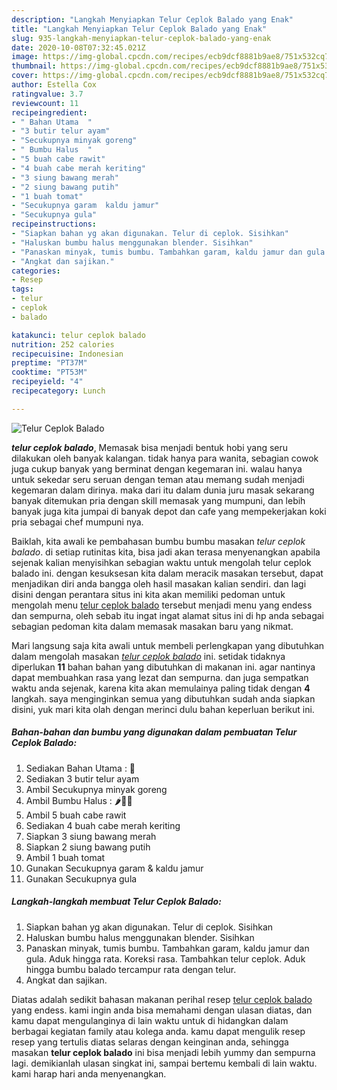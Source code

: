 ```yaml
---
description: "Langkah Menyiapkan Telur Ceplok Balado yang Enak"
title: "Langkah Menyiapkan Telur Ceplok Balado yang Enak"
slug: 935-langkah-menyiapkan-telur-ceplok-balado-yang-enak
date: 2020-10-08T07:32:45.021Z
image: https://img-global.cpcdn.com/recipes/ecb9dcf8881b9ae8/751x532cq70/telur-ceplok-balado-foto-resep-utama.jpg
thumbnail: https://img-global.cpcdn.com/recipes/ecb9dcf8881b9ae8/751x532cq70/telur-ceplok-balado-foto-resep-utama.jpg
cover: https://img-global.cpcdn.com/recipes/ecb9dcf8881b9ae8/751x532cq70/telur-ceplok-balado-foto-resep-utama.jpg
author: Estella Cox
ratingvalue: 3.7
reviewcount: 11
recipeingredient:
- " Bahan Utama  "
- "3 butir telur ayam"
- "Secukupnya minyak goreng"
- " Bumbu Halus  "
- "5 buah cabe rawit"
- "4 buah cabe merah keriting"
- "3 siung bawang merah"
- "2 siung bawang putih"
- "1 buah tomat"
- "Secukupnya garam  kaldu jamur"
- "Secukupnya gula"
recipeinstructions:
- "Siapkan bahan yg akan digunakan. Telur di ceplok. Sisihkan"
- "Haluskan bumbu halus menggunakan blender. Sisihkan"
- "Panaskan minyak, tumis bumbu. Tambahkan garam, kaldu jamur dan gula. Aduk hingga rata. Koreksi rasa. Tambahkan telur ceplok. Aduk hingga bumbu balado tercampur rata dengan telur."
- "Angkat dan sajikan."
categories:
- Resep
tags:
- telur
- ceplok
- balado

katakunci: telur ceplok balado 
nutrition: 252 calories
recipecuisine: Indonesian
preptime: "PT37M"
cooktime: "PT53M"
recipeyield: "4"
recipecategory: Lunch

---
```



![Telur Ceplok Balado](https://img-global.cpcdn.com/recipes/ecb9dcf8881b9ae8/751x532cq70/telur-ceplok-balado-foto-resep-utama.jpg)

<b><i>telur ceplok balado</i></b>, Memasak bisa menjadi bentuk hobi yang seru dilakukan oleh banyak kalangan. tidak hanya para wanita, sebagian cowok juga cukup banyak yang berminat dengan kegemaran ini. walau hanya untuk sekedar seru seruan dengan teman atau memang sudah menjadi kegemaran dalam dirinya. maka dari itu dalam dunia juru masak sekarang banyak ditemukan pria dengan skill memasak yang mumpuni, dan lebih banyak juga kita jumpai di banyak depot dan cafe yang mempekerjakan koki pria sebagai chef mumpuni nya.



Baiklah, kita awali ke pembahasan bumbu bumbu masakan <i>telur ceplok balado</i>. di setiap rutinitas kita, bisa jadi akan terasa menyenangkan apabila sejenak kalian menyisihkan sebagian waktu untuk mengolah telur ceplok balado ini. dengan kesuksesan kita dalam meracik masakan tersebut, dapat menjadikan diri anda bangga oleh hasil masakan kalian sendiri. dan lagi disini dengan perantara situs ini kita akan memiliki pedoman untuk mengolah menu <u>telur ceplok balado</u> tersebut menjadi menu yang endess dan sempurna, oleh sebab itu ingat ingat alamat situs ini di hp anda sebagai sebagian pedoman kita dalam memasak masakan baru yang nikmat.


Mari langsung saja kita awali untuk membeli perlengkapan yang dibutuhkan dalam mengolah masakan <u><i>telur ceplok balado</i></u> ini. setidak tidaknya diperlukan <b>11</b> bahan bahan yang dibutuhkan di makanan ini. agar nantinya dapat membuahkan rasa yang lezat dan sempurna. dan juga sempatkan waktu anda sejenak, karena kita akan memulainya paling tidak dengan <b>4</b> langkah. saya menginginkan semua yang dibutuhkan sudah anda siapkan disini, yuk mari kita olah dengan merinci dulu bahan keperluan berikut ini.

<!--inarticleads1-->

##### Bahan-bahan dan bumbu yang digunakan dalam pembuatan Telur Ceplok Balado:

1. Sediakan  Bahan Utama : 🥚
1. Sediakan 3 butir telur ayam
1. Ambil Secukupnya minyak goreng
1. Ambil  Bumbu Halus : 🌶🍅🧄
1. Ambil 5 buah cabe rawit
1. Sediakan 4 buah cabe merah keriting
1. Siapkan 3 siung bawang merah
1. Siapkan 2 siung bawang putih
1. Ambil 1 buah tomat
1. Gunakan Secukupnya garam &amp; kaldu jamur
1. Gunakan Secukupnya gula




<!--inarticleads2-->

##### Langkah-langkah membuat Telur Ceplok Balado:

1. Siapkan bahan yg akan digunakan. Telur di ceplok. Sisihkan
1. Haluskan bumbu halus menggunakan blender. Sisihkan
1. Panaskan minyak, tumis bumbu. Tambahkan garam, kaldu jamur dan gula. Aduk hingga rata. Koreksi rasa. Tambahkan telur ceplok. Aduk hingga bumbu balado tercampur rata dengan telur.
1. Angkat dan sajikan.




Diatas adalah sedikit bahasan makanan perihal resep <u>telur ceplok balado</u> yang endess. kami ingin anda bisa memahami dengan ulasan diatas, dan kamu dapat mengulanginya di lain waktu untuk di hidangkan dalam berbagai kegiatan family atau kolega anda. kamu dapat mengulik resep resep yang tertulis diatas selaras dengan keinginan anda, sehingga masakan <b>telur ceplok balado</b> ini bisa menjadi lebih yummy dan sempurna lagi. demikianlah ulasan singkat ini, sampai bertemu kembali di lain waktu. kami harap hari anda menyenangkan.
